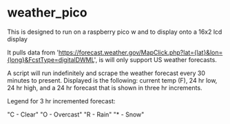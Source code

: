 # weather_pico

This is designed to run on a raspberry pico w and to display onto a 16x2 lcd display

It pulls data from 'https://forecast.weather.gov/MapClick.php?lat={lat}&lon={long}&FcstType=digitalDWML', is will only support US weather forecasts.

A script will run indefinitely and scrape the weather forecast every 30 minutes to present. Displayed is the following: current temp (F), 24 hr low, 24 hr high, and a 24 hr forecast that is shown in three hr increments.

Legend for 3 hr incremented forecast:

"C - Clear"
"O - Overcast"
"R - Rain"
"* - Snow"
